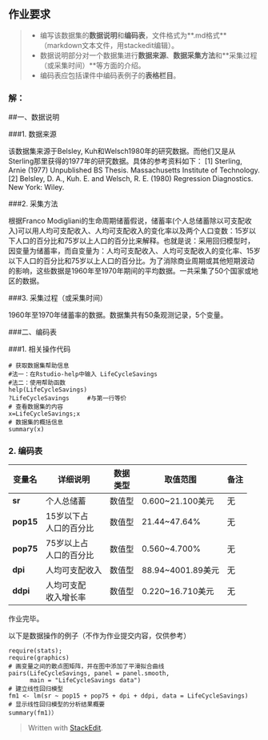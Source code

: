 ## **作业要求**

> - 编写该数据集的**数据说明**和**编码表**，文件格式为**.md格式**（markdown文本文件，用stackedit编辑）。
> - 数据说明部分对一个数据集进行**数据来源**、**数据采集方法**和**采集过程（或采集时间）**等方面的介绍。
> - 编码表应包括课件中编码表例子的**表格栏目**。

### <i class="icon-pencil"></i> **解**：

##一、数据说明

###1. 数据来源

该数据集来源于Belsley, Kuh和Welsch1980年的研究数据。而他们又是从Sterling那里获得的1977年的研究数据。具体的参考资料如下：
[1] Sterling, Arnie (1977) Unpublished BS Thesis. Massachusetts Institute of Technology.
[2] Belsley, D. A., Kuh. E. and Welsch, R. E. (1980) Regression Diagnostics. New York: Wiley.

###2. 采集方法

根据Franco Modigliani的生命周期储蓄假说，储蓄率(个人总储蓄除以可支配收入)可以用人均可支配收入、人均可支配收入的变化率以及两个人口变数：15岁以下人口的百分比和75岁以上人口的百分比来解释。也就是说：采用回归模型时，因变量为储蓄率，而自变量为：人均可支配收入、人均可支配收入的变化率、15岁以下人口的百分比和75岁以上人口的百分比。为了消除商业周期或其他短期波动的影响，这些数据是1960年至1970年期间的平均数据。一共采集了50个国家或地区的数据。

###3. 采集过程（或采集时间）

1960年至1970年储蓄率的数据。数据集共有50条观测记录，5个变量。

###二、编码表

###1. 相关操作代码

```
# 获取数据集帮助信息
#法一：在Rstudio-help中输入 LifeCycleSavings
#法二：使用帮助函数
help(LifeCycleSavings)
?LifeCycleSavings     #与第一行等价
# 查看数据集的内容
x=LifeCycleSavings;x
# 数据集的概括信息
summary(x)
```

### 2. **编码表**

变量名|详细说明| 数据<br/>类型 |取值范围 |备注
-----|------|--------|--------|-----
**sr**|个人总储蓄| 数值型 |0.600~21.100美元|无
**pop15**|15岁以下占<br/>人口的百分比|数值型|21.44~47.64%|无 
**pop75**|75岁以上占<br/>人口的百分比|数值型|0.560~4.700%|无
**dpi**|人均可支配收入|数值型|88.94~4001.89美元|无
**ddpi**|人均可支配<br/>收入增长率|数值型|0.220~16.710美元|无

作业完毕。


以下是数据操作的例子（不作为作业提交内容，仅供参考）
```
require(stats); 
require(graphics)
# 画变量之间的散点图矩阵，并在图中添加了平滑拟合曲线
pairs(LifeCycleSavings, panel = panel.smooth,
      main = "LifeCycleSavings data")
# 建立线性回归模型
fm1 <- lm(sr ~ pop15 + pop75 + dpi + ddpi, data = LifeCycleSavings)
# 显示线性回归模型的分析结果概要
summary(fm1)）
```

> Written with [StackEdit](https://stackedit.io/).
